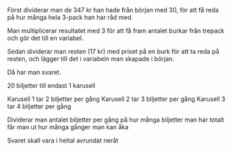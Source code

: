 Först dividerar man de 347 kr han hade från början med 30, för att få reda på hur många hela 3-pack han har råd med.

Man multiplicerar resultatet med 3 för att få fram antalet burkar från trepack och gör det till en variabel.

Sedan dividerar man resten (17 kr) med priset på en burk för att ta reda på resten, och lägger till det i variabeln man skapade i början.

Då har man svaret.
 
20 biljetter till endast 1 karusell

Karusell 1 tar 2 biljetter per gång
Karusell 2 tar 3 biljetter per gång
Karusell 3 tar 4 biljetter per gång

Dividerar man antalet biljetter per gång på hur många biljetter man har totalt får man ut hur många gånger man kan åka

Svaret skall vara i heltal avrundat neråt
